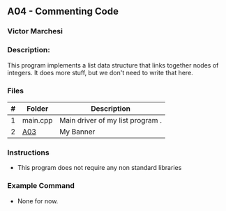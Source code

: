## A04 - Commenting Code
### Victor Marchesi
### Description:

This program implements a list data structure that links together nodes of integers. It does more stuff, but we don't need to write that here.

### Files

|   #   | Folder    | Description                      |
| :---: | -------- | -------------------------------- |
|   1   | main.cpp | Main driver of my list program . |
|   2   | [A03](./A03) | My Banner |


### Instructions

- This program does not require any non standard libraries

### Example Command

- None for now.
